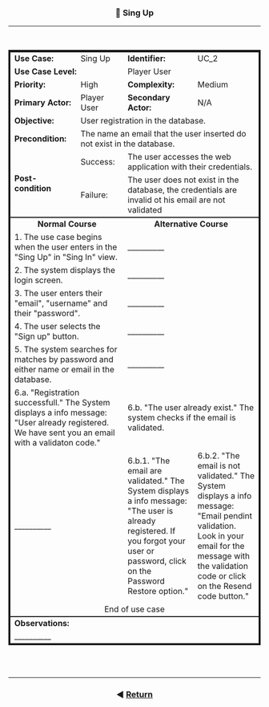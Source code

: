<style>.bolded{font-weight:bold;}table{border:4px solid;}</style>

<h3 align=center>📌 Sing Up</h3>
<hr>
<br>

<table>
    <thead">
        <tr>
            <td class="bolded">Use Case:</strong></td>
            <td>Sing Up</td>
            <td class="bolded">Identifier:</strong></td>
            <td>UC_2</td>
        </tr>
        <tr>
            <td colspan="2" class="bolded">Use Case Level:</strong></td>
            <td colspan="2">Player User</td>
        </tr>
        <tr>
            <td class="bolded">Priority:</strong></td>
            <td>High</td>
            <td class="bolded">Complexity:</strong></td>
            <td>Medium</td>
        </tr>
        <tr>
            <td class="bolded">Primary Actor:</strong></td>
            <td>Player User</td>
            <td class="bolded">Secondary Actor:</strong></td>
            <td>N/A</td>
        </tr>
        <tr>
            <td class="bolded">Objective:</strong></td>
            <td colspan="3">User registration in the database.</td>
        </tr>
        <tr>
            <td class="bolded">Precondition:</strong></td>
            <td colspan="3">The name an email that the user inserted do not exist in the database.</td>
        </tr>
        <tr>
            <td rowspan="2" class="bolded">Post-condition</strong></td>
            <td colspan="1">Success:</td>
            <td colspan="3">The user accesses the web application with their credentials.</td>
        </tr>
        <tr>
            <td colspan="1">Failure:</td>
            <td colspan="3">The user does not exist in the database, the credentials are invalid ot his email are not validated</td>
        </tr>
    </thead>
    <tbody style="border-bottom: 2px solid;border-top: 2px solid">
        <tr>
            <td align="center" colspan="2" class="bolded">Normal Course</strong></td>
            <td align="center" colspan="2" class="bolded">Alternative Course</strong></td>
        </tr>
        <tr>
            <td colspan="2">1. The use case begins when the user enters in the "Sing Up" in "Sing In" view.</td>
            <td colspan="2">__________</td>
        </tr>
        <tr>
            <td colspan="2">2. The system displays the login screen.</td>
            <td colspan="2">__________</td>
        </tr>
        <tr>
            <td colspan="2">3. The user enters their "email", "username" and their "password".</td>
            <td colspan="2">__________</td>
        </tr>
        <tr>
            <td colspan="2">4. The user selects the "Sign up" button.</td>
            <td colspan="2">__________</td>
        </tr>
        <tr>
            <td colspan="2">5. The system searches for matches by password and either name or email in the database.</td>
            <td colspan="2">__________</td>
        </tr>
        <tr>
            <td colspan="2">6.a. "Registration successfull." The System displays a info message: "User already registered. We have sent you an email with a validaton code."</td>
            <td colspan="2">6.b. "The user already exist." The system checks if the email is validated.</td>
        </tr>
        <tr>
            <td colspan="2">__________</td>
            <td colspan="1">6.b.1. "The email are validated." The System displays a info message: "The user is already registered. If you forgot your user or password, click on the Password Restore option."</td>
            <td colspan="1">6.b.2. "The email is not validated." The System displays a info message: "Email pendint validation. Look in your email for the message with the validation code or click on the Resend code button."</td>
        </tr>
        <tr>
            <td align="center" colspan="4">End of use case</td>
        </tr>
    </tbody>
    <tfoot>
        <tr>
            <td colspan="4" class="bolded">Observations:</strong></td>
        </tr>
        <tr>
            <td colspan="4">__________</td>
        </tr>
    </tfoot>
</table>

<br><br>

<footer align="center">
    <hr>

### ◀️ [Return](../../General_process_definition.md)

</footer>